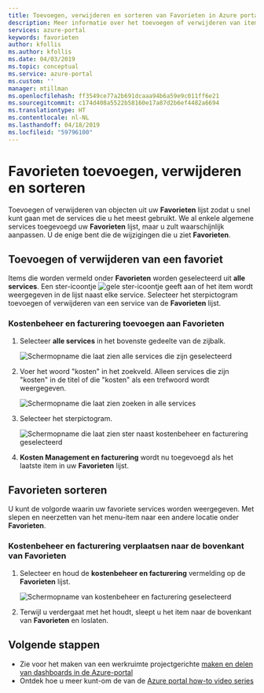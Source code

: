 ```yaml
---
title: Toevoegen, verwijderen en sorteren van Favorieten in Azure portal | Microsoft Docs
description: Meer informatie over het toevoegen of verwijderen van items uit de lijst met Favorieten en sorteren van de volgorde van items
services: azure-portal
keywords: favorieten
author: kfollis
ms.author: kfollis
ms.date: 04/03/2019
ms.topic: conceptual
ms.service: azure-portal
ms.custom: ''
manager: mtillman
ms.openlocfilehash: ff3549ce77a2b691dcaaa94b6a59e9c011ff6e21
ms.sourcegitcommit: c174d408a5522b58160e17a87d2b6ef4482a6694
ms.translationtype: HT
ms.contentlocale: nl-NL
ms.lasthandoff: 04/18/2019
ms.locfileid: "59796100"
---
```

# <a name="add-remove-and-sort-favorites"></a>Favorieten toevoegen, verwijderen en sorteren

Toevoegen of verwijderen van objecten uit uw **Favorieten** lijst zodat u snel kunt gaan met de services die u het meest gebruikt. We al enkele algemene services toegevoegd uw **Favorieten** lijst, maar u zult waarschijnlijk aanpassen. U de enige bent die de wijzigingen die u ziet **Favorieten**.

## <a name="add-or-remove-a-favorite"></a>Toevoegen of verwijderen van een favoriet

Items die worden vermeld onder **Favorieten** worden geselecteerd uit **alle services**. Een ster-icoontje ![gele ster-icoontje](./media/azure-portal-add-remove-sort-favorites/azure-portal-favorites-star.png) geeft aan of het item wordt weergegeven in de lijst naast elke service. Selecteer het sterpictogram toevoegen of verwijderen van een service van de **Favorieten** lijst.

### <a name="add-cost-management--billing-to-favorites"></a>Kostenbeheer en facturering toevoegen aan Favorieten

1. Selecteer **alle services** in het bovenste gedeelte van de zijbalk.

    ![Schermopname die laat zien alle services die zijn geselecteerd](./media/azure-portal-add-remove-sort-favorites/azure-portal-favorites-all-services.png)

1. Voer het woord "kosten" in het zoekveld. Alleen services die zijn "kosten" in de titel of die "kosten" als een trefwoord wordt weergegeven.

   ![Schermopname die laat zien zoeken in alle services](./media/azure-portal-add-remove-sort-favorites/azure-portal-favorites-search.png)

1. Selecteer het sterpictogram.

   ![Schermopname die laat zien ster naast kostenbeheer en facturering geselecteerd](./media/azure-portal-add-remove-sort-favorites/azure-portal-favorites-add.png)

1. **Kosten Management en facturering** wordt nu toegevoegd als het laatste item in uw **Favorieten** lijst.

## <a name="sort-favorites"></a>Favorieten sorteren

U kunt de volgorde waarin uw favoriete services worden weergegeven. Met slepen en neerzetten van het menu-item naar een andere locatie onder **Favorieten**.

### <a name="move-cost-management--billing-to-the-top-of-favorites"></a>Kostenbeheer en facturering verplaatsen naar de bovenkant van Favorieten

1. Selecteer en houd de **kostenbeheer en facturering** vermelding op de **Favorieten** lijst.

   ![Schermopname van kostenbeheer en facturering geselecteerd](./media/azure-portal-add-remove-sort-favorites/azure-portal-favorites-sort.png)

1. Terwijl u verdergaat met het houdt, sleept u het item naar de bovenkant van **Favorieten** en loslaten.

## <a name="next-steps"></a>Volgende stappen

* Zie voor het maken van een werkruimte projectgerichte [maken en delen van dashboards in de Azure-portal](../azure-portal/azure-portal-dashboards.md)
* Ontdek hoe u meer kunt-om de van de [Azure portal how-to video series](https://www.youtube.com/playlist?list=PLLasX02E8BPBKgXP4oflOL29TtqTzwhxR)